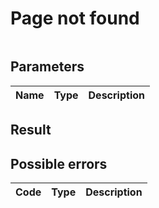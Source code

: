 # Page not found


```

```

## Parameters
| Name | Type | Description |
| ---- | :----: | ----------- |


## Result


## Possible errors
| Code | Type | Description |
| ---- | :----: | ----------- |

